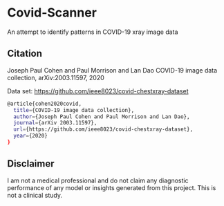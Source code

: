 # Covid-Scanner
An attempt to identify patterns in COVID-19 xray image data

## Citation
Joseph Paul Cohen and Paul Morrison and Lan Dao
COVID-19 image data collection, arXiv:2003.11597, 2020

Data set: https://github.com/ieee8023/covid-chestxray-dataset

```bash
@article{cohen2020covid,
  title={COVID-19 image data collection},
  author={Joseph Paul Cohen and Paul Morrison and Lan Dao},
  journal={arXiv 2003.11597},
  url={https://github.com/ieee8023/covid-chestxray-dataset},
  year={2020}
}
```

## Disclaimer
I am not a medical professional and do not claim any diagnostic performance
of any model or insights generated from this project. This is not a clinical
study.
